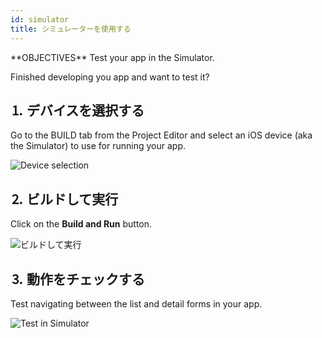 ```yaml
---
id: simulator
title: シミュレーターを使用する
---
```


<div markdown="1" class = "objectives">
**OBJECTIVES**
Test your app in the Simulator.
</div>

Finished developing you app and want to test it?

## ⒈ デバイスを選択する

Go to the BUILD tab from the Project Editor and select an iOS device (aka the Simulator) to use for running your app.

![Device selection](assets/en/test-build/device-selection-4D-for-ios.png)

## ⒉ ビルドして実行

Click on the **Build and Run** button.

![ビルドして実行](assets/en/test-build/build-and-run-4D-for-iOS.png)

## ⒊ 動作をチェックする

Test navigating between the list and detail forms in your app.

![Test in Simulator](assets/en/test-build/simulator-forms-4D-for-iOS.png) 
